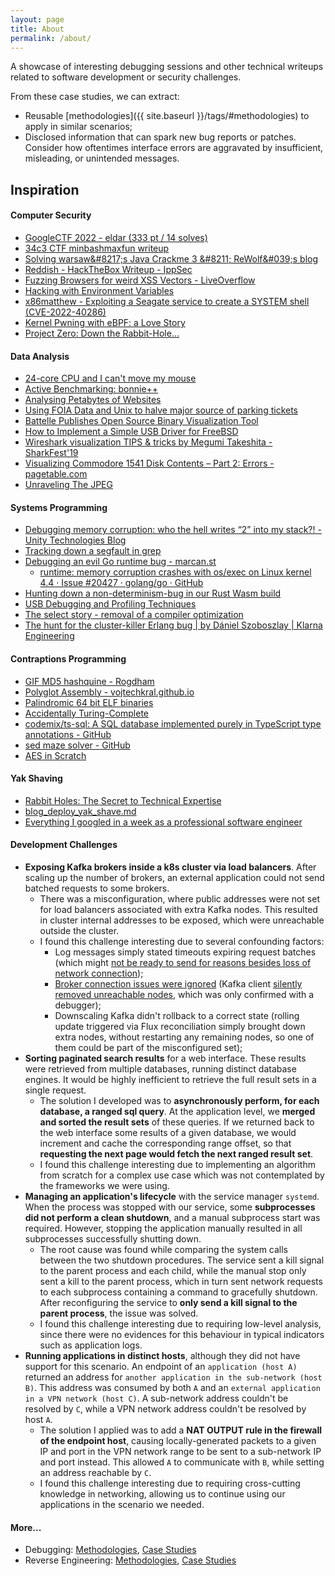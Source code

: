 ```yaml
---
layout: page
title: About
permalink: /about/
---
```


A showcase of interesting debugging sessions and other technical writeups related to software development or security challenges.

From these case studies, we can extract:

- Reusable [methodologies]({{ site.baseurl }}/tags/#methodologies) to apply in similar scenarios;
- Disclosed information that can spark new bug reports or patches. Consider how oftentimes interface errors are aggravated by insufficient, misleading, or unintended messages.

## Inspiration

#### Computer Security

- [GoogleCTF 2022 \- eldar \(333 pt / 14 solves\)](https://ctf.harrisongreen.me/2022/googlectf/eldar/)
- [34c3 CTF minbashmaxfun writeup](https://medium.com/@orik_/34c3-ctf-minbashmaxfun-writeup-4470b596df60)
- [Solving warsaw&\#8217;s Java Crackme 3 &\#8211; ReWolf&\#039;s blog](http://blog.rewolf.pl/blog/?p=856)
- [Reddish \- HackTheBox Writeup \- IppSec](https://www.youtube.com/watch?v=Yp4oxoQIBAM)
- [Fuzzing Browsers for weird XSS Vectors \- LiveOverflow](https://www.youtube.com/watch?v=yq_P3dzGiK4)
- [Hacking with Environment Variables](https://www.elttam.com/blog/env/)
- [x86matthew \- Exploiting a Seagate service to create a SYSTEM shell \(CVE\-2022\-40286\)](https://www.x86matthew.com/view_post?id=windows_seagate_lpe)
- [Kernel Pwning with eBPF: a Love Story](https://www.graplsecurity.com/post/kernel-pwning-with-ebpf-a-love-story)
- [Project Zero: Down the Rabbit\-Hole\.\.\.](https://googleprojectzero.blogspot.com/2019/08/down-rabbit-hole.html)

#### Data Analysis

- [24\-core CPU and I can't move my mouse](https://randomascii.wordpress.com/2017/07/09/24-core-cpu-and-i-cant-move-my-mouse/)
- [Active Benchmarking: bonnie\+\+](https://www.brendangregg.com/ActiveBenchmarking/bonnie++.html)
- [Analysing Petabytes of Websites](https://tech.marksblogg.com/petabytes-of-website-data-spark-emr.html)
- [Using FOIA Data and Unix to halve major source of parking tickets](https://mchap.io/using-foia-data-and-unix-to-halve-major-source-of-parking-tickets.html)
- [Battelle Publishes Open Source Binary Visualization Tool](https://inside.battelle.org/blog-details/battelle-publishes-open-source-binary-visualization-tool)
- [How to Implement a Simple USB Driver for FreeBSD](https://freebsdfoundation.org/wp-content/uploads/2021/11/Simple_USB_Driver_for_FreeBSD.pdf)
- [Wireshark visualization TIPS & tricks by Megumi Takeshita \- SharkFest'19](https://sharkfestus.wireshark.org/assets/presentations19/28-37.pdf)
- [Visualizing Commodore 1541 Disk Contents – Part 2: Errors - pagetable\.com](https://www.pagetable.com/?p=1356)
- [Unraveling The JPEG](https://parametric.press/issue-01/unraveling-the-jpeg/)

#### Systems Programming

- [Debugging memory corruption: who the hell writes “2” into my stack?! \- Unity Technologies Blog](https://blogs.unity3d.com/2016/04/25/debugging-memory-corruption-who-the-hell-writes-2-into-my-stack-2/)
- [Tracking down a segfault in grep](https://blog.loadzero.com/blog/tracking-down-a-segfault-in-grep/)
- [Debugging an evil Go runtime bug \- marcan\.st](https://marcan.st/2017/12/debugging-an-evil-go-runtime-bug/)
    - [runtime: memory corruption crashes with os/exec on Linux kernel 4\.4 · Issue \#20427 · golang/go · GitHub](https://github.com/golang/go/issues/20427)
- [Hunting down a non\-determinism\-bug in our Rust Wasm build](https://dev.to/gnunicorn/hunting-down-a-non-determinism-bug-in-our-rust-wasm-build-4fk1)
- [USB Debugging and Profiling Techniques](https://elinux.org/images/1/17/USB_Debugging_and_Profiling_Techniques.pdf)
- [The select story \- removal of a compiler optimization](https://aqjune.github.io/posts/2021-10-4.the-select-story.html)
- [The hunt for the cluster\-killer Erlang bug \| by Dániel Szoboszlay \| Klarna Engineering](https://engineering.klarna.com/the-hunt-for-the-cluster-killer-erlang-bug-81dd0640aa81?gi=6ba3d3b0c54f)

#### Contraptions Programming

- [GIF MD5 hashquine \- Rogdham](https://www.rogdham.net/2017/03/12/gif-md5-hashquine.en)
- [Polyglot Assembly \- vojtechkral\.github\.io](https://vojtechkral.github.io/blag/polyglot-assembly/)
- [Palindromic 64 bit ELF binaries](https://n0.lol/bggp/writeup.html)
- [Accidentally Turing\-Complete](https://beza1e1.tuxen.de/articles/accidentally_turing_complete.html)
- [codemix/ts\-sql: A SQL database implemented purely in TypeScript type annotations \- GitHub](https://github.com/codemix/ts-sql)
- [sed maze solver \- GitHub](https://gist.github.com/xsot/99a8a4304660916455ba2c2c774e623a)
- [AES in Scratch](https://scratch.mit.edu/projects/555156198/)

#### Yak Shaving

- [Rabbit Holes: The Secret to Technical Expertise](http://blog.bityard.net/articles/2019/August/rabbit-holes-the-secret-to-technical-expertise.html)
- [blog_deploy_yak_shave.md](https://gist.github.com/trptcolin/3353806872d367819f0709c4607acbb8)
- [Everything I googled in a week as a professional software engineer](https://localghost.dev/2019/09/everything-i-googled-in-a-week-as-a-professional-software-engineer/)

#### Development Challenges

- **Exposing Kafka brokers inside a k8s cluster via load balancers**. After scaling up the number of brokers, an external application could not send batched requests to some brokers.
    - There was a misconfiguration, where public addresses were not set for load balancers associated with extra Kafka nodes. This resulted in cluster internal addresses to be exposed, which were unreachable outside the cluster.
    - I found this challenge interesting due to several confounding factors:
        - Log messages simply stated timeouts expiring request batches (which might [not be ready to send for reasons besides loss of network connection](https://github.com/apache/kafka/blob/e1dc6d9f3493eb35e3d3eef1d70c2d1fc94d74c2/clients/src/main/java/org/apache/kafka/clients/producer/internals/RecordAccumulator.java#L775C28-L775C28));
        - [Broker connection issues were ignored](https://github.com/apache/kafka/blob/e1dc6d9f3493eb35e3d3eef1d70c2d1fc94d74c2/clients/src/main/java/org/apache/kafka/clients/NetworkClient.java#L299C30-L299C40) (Kafka client [silently removed unreachable nodes](https://github.com/apache/kafka/blob/e1dc6d9f3493eb35e3d3eef1d70c2d1fc94d74c2/clients/src/main/java/org/apache/kafka/clients/producer/internals/Sender.java#L389), which was only confirmed with a debugger);
        - Downscaling Kafka didn't rollback to a correct state (rolling update triggered via Flux reconciliation simply brought down extra nodes, without restarting any remaining nodes, so one of them could be part of the misconfigured set);
- **Sorting paginated search results** for a web interface. These results were retrieved from multiple databases, running distinct database engines. It would be highly inefficient to retrieve the full result sets in a single request.
    - The solution I developed was to **asynchronously perform, for each database, a ranged sql query**. At the application level, we **merged and sorted the result sets** of these queries. If we returned back to the web interface some results of a given database, we would increment and cache the corresponding range offset, so that **requesting the next page would fetch the next ranged result set**.
    - I found this challenge interesting due to implementing an algorithm from scratch for a complex use case which was not contemplated by the frameworks we were using.
- **Managing an application's lifecycle** with the service manager `systemd`. When the process was stopped with our service, some **subprocesses did not perform a clean shutdown**, and a manual subprocess start was required. However, stopping the application manually resulted in all subprocesses successfully shutting down.
    - The root cause was found while comparing the system calls between the two shutdown procedures. The service sent a kill signal to the parent process and each child, while the manual stop only sent a kill to the parent process, which in turn sent network requests to each subprocess containing a command to gracefully shutdown. After reconfiguring the service to **only send a kill signal to the parent process**, the issue was solved.
    - I found this challenge interesting due to requiring low-level analysis, since there were no evidences for this behaviour in typical indicators such as application logs.
- **Running applications in distinct hosts**, although they did not have support for this scenario. An endpoint of an `application (host A)` returned an address for `another application in the sub-network (host B)`. This address was consumed by both `A` and an `external application in a VPN network (host C)`. A sub-network address couldn't be resolved by `C`, while a VPN network address couldn't be resolved by host `A`.
    - The solution I applied was to add a **NAT OUTPUT rule in the firewall of the endpoint host**, causing locally-generated packets to a given IP and port in the VPN network range to be sent to a sub-network IP and port instead. This allowed `A` to communicate with `B`, while setting an address reachable by `C`.
    - I found this challenge interesting due to requiring cross-cutting knowledge in networking, allowing us to continue using our applications in the scenario we needed.

#### More...

- Debugging: [Methodologies](https://github.com/nevesnunes/env/blob/master/common/code/cheats/debug.md#methodologies), [Case Studies](https://github.com/nevesnunes/env/blob/master/common/code/cheats/debug.md#case-studies)
- Reverse Engineering: [Methodologies](https://github.com/nevesnunes/env/blob/master/common/code/cheats/reversing.md#methodologies), [Case Studies](https://github.com/nevesnunes/env/blob/master/common/code/cheats/reversing.md#case-studies)
